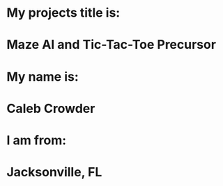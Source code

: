 # My projects title is: 
# Maze AI and Tic-Tac-Toe Precursor
#
# My name is:
# Caleb Crowder 
#
# I am from:
# Jacksonville, FL
